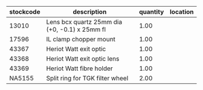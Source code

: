 |stockcode|description|quantity|location|
|---------|-----------|--------|--------|
|13010|Lens bcx quartz 25mm dia (+0, -0.1) x 25mm fl|1.00||
|17596|IL clamp chopper mount|1.00||
|43367|Heriot Watt exit optic|1.00||
|43368|Heriot Watt exit optic lens|1.00||
|43369|Heriot Watt fibre holder|1.00||
|NA5155|Split ring for TGK filter wheel|2.00||
